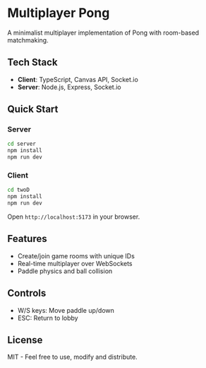 # Multiplayer Pong

A minimalist multiplayer implementation of Pong with room-based matchmaking.

## Tech Stack

- **Client**: TypeScript, Canvas API, Socket.io
- **Server**: Node.js, Express, Socket.io

## Quick Start

### Server

```bash
cd server
npm install
npm run dev
```

### Client

```bash
cd twoD
npm install
npm run dev
```

Open `http://localhost:5173` in your browser.

## Features

- Create/join game rooms with unique IDs
- Real-time multiplayer over WebSockets
- Paddle physics and ball collision

## Controls

- W/S keys: Move paddle up/down
- ESC: Return to lobby

## License

MIT - Feel free to use, modify and distribute.
